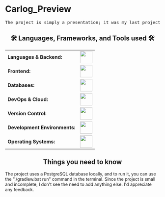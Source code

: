 # Carlog_Preview

<pre align="left">
The project is simply a presentation; it was my last project for my DAM certification. It's not the original; it's been completely modified. Not everything is functional, but it's a concept of what it could be. I'm leaving the project as a presentation because I don't really see the motivation to continue and prefer to focus on other projects. That said, thanks for reading, and if you'd like to talk about the project or anything else, feel free to contact me.</pre>


<!-- 🛠️ TECH STACK SECTION -->
<div align="center">
  <h2>🛠️ Languages, Frameworks, and Tools used 🛠️</h2>

  <!-- 🧩 TECHNOLOGY TABLE -->
  <table>
    <tr><td><strong>Languages & Backend:</strong></td><td><img height="40" src="https://skillicons.dev/icons?i=kotlin"/></td></tr>
    <tr><td><strong>Frontend:</strong></td><td><img height="40" src="https://skillicons.dev/icons?i=html"/></td></tr>
    <tr><td><strong>Databases:</strong></td><td><img height="40" src="https://skillicons.dev/icons?i=postgresql"/></td></tr>
    <tr><td><strong>DevOps & Cloud:</strong></td><td><img height="40" src="https://skillicons.dev/icons?i=docker,gradle,bash"/></td></tr>
    <tr><td><strong>Version Control:</strong></td><td><img height="40" src="https://skillicons.dev/icons?i=git,github,npm"/></td></tr>
    <tr><td><strong>Development Environments:</strong></td><td><img height="40" src="https://skillicons.dev/icons?i=vscode"/></td></tr>
    <tr><td><strong>Operating Systems:</strong></td><td><img height="40" src="https://skillicons.dev/icons?i=windows"/></td></tr>
  </table>
</div>

<h2 align="center">Things you need to know</h2>
The project uses a PostgreSQL database locally, and to run it, you can use the "./gradlew.bat run" command in the terminal. Since the project is small and incomplete, I don't see the need to add anything else. I'd appreciate any feedback.